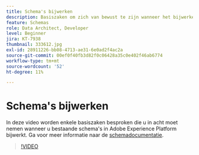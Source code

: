 ```yaml
---
title: Schema's bijwerken
description: Basiszaken om zich van bewust te zijn wanneer het bijwerken van bestaande schema's in Adobe Experience Platform.
feature: Schemas
role: Data Architect, Developer
level: Beginner
jira: KT-7938
thumbnail: 333612.jpg
exl-id: 28911226-bb08-4713-ae31-6e0ad2f4ac2a
source-git-commit: 00ef0f40fb3d82f0c06428a35c0e402f46ab6774
workflow-type: tm+mt
source-wordcount: '52'
ht-degree: 11%

---
```


# Schema&#39;s bijwerken

In deze video worden enkele basiszaken besproken die u in acht moet nemen wanneer u bestaande schema&#39;s in Adobe Experience Platform bijwerkt. Ga voor meer informatie naar de [schemadocumentatie](https://experienceleague.adobe.com/docs/experience-platform/xdm/home.html?lang=nl).

>[!VIDEO](https://video.tv.adobe.com/v/333612?learn=on)
